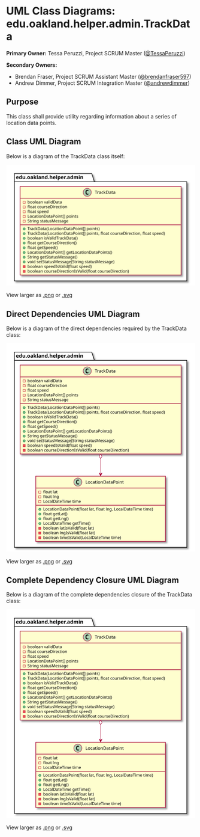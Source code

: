 # UML Class Diagrams: edu.oakland.helper.admin.TrackData

**Primary Owner:** Tessa Peruzzi, Project SCRUM Master ([@TessaPeruzzi](https://github.com/TessaPeruzzi/))

**Secondary Owners:**

- Brendan Fraser, Project SCRUM Assistant Master ([@brendanfraser597](https://github.com/brendanfraser597/))
- Andrew Dimmer, Project SCRUM Integration Master ([@andrewdimmer](https://github.com/andrewdimmer/))

## Purpose

This class shall provide utility regarding information about a series of location data points.

## Class UML Diagram

Below is a diagram of the TrackData class itself:

![TrackData](./TrackData.svg)

View larger as [.png](./TrackData.png) or [.svg](./TrackData.svg)

## Direct Dependencies UML Diagram

Below is a diagram of the direct dependencies required by the TrackData class:

![TrackData Direct Dependencies](./TrackData_DirectDependencies.svg)

View larger as [.png](./TrackData_DirectDependencies.png) or [.svg](./TrackData_DirectDependencies.svg)

## Complete Dependency Closure UML Diagram

Below is a diagram of the complete dependencies closure of the TrackData class:

![TrackData Dependency Closure](./TrackData_Closure.svg)

View larger as [.png](./TrackData_Closure.png) or [.svg](./TrackData_Closure.svg)

